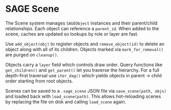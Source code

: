 # SAGE Scene

The Scene system manages `SAGEObject` instances and their parent/child
relationships. Each object can reference a `parent_id`. When added to the
scene, caches are updated so lookups by role or layer are fast.

Use `add_object(obj)` to register objects and `remove_object(id)` to delete an
object along with all of its children. Objects marked via `mark_for_removal()`
are purged on `cleanup()`.

Objects carry a `layer` field which controls draw order. Query functions like
`get_children()` and `get_parent()` let you traverse the hierarchy. For a full
depth-first traversal use `iter_dag()` which yields objects in parent → child
order starting from root objects.

Scenes can be saved to a `.sage_scene` JSON file via `save_scene(path, objs)`
and loaded back with `load_scene(path)`. This allows hot-reloading scenes by
replacing the file on disk and calling `load_scene` again.
